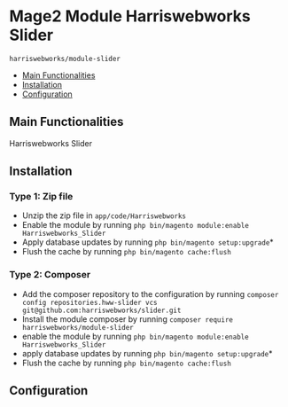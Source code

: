 # Mage2 Module Harriswebworks Slider

    harriswebworks/module-slider

 - [Main Functionalities](#markdown-header-main-functionalities)
 - [Installation](#markdown-header-installation)
 - [Configuration](#markdown-header-configuration)
 


## Main Functionalities
Harriswebworks Slider

## Installation

### Type 1: Zip file

 - Unzip the zip file in `app/code/Harriswebworks`
 - Enable the module by running `php bin/magento module:enable Harriswebworks_Slider`
 - Apply database updates by running `php bin/magento setup:upgrade`\*
 - Flush the cache by running `php bin/magento cache:flush`

### Type 2: Composer

 - Add the composer repository to the configuration by running `composer config repositories.hww-slider vcs git@github.com:harriswebworks/slider.git`
 - Install the module composer by running `composer require harriswebworks/module-slider`
 - enable the module by running `php bin/magento module:enable Harriswebworks_Slider`
 - apply database updates by running `php bin/magento setup:upgrade`\*
 - Flush the cache by running `php bin/magento cache:flush`


## Configuration






